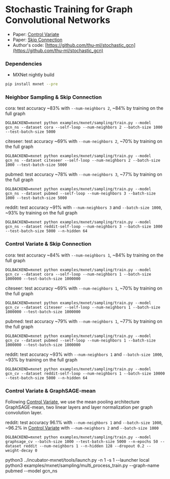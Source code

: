 # Stochastic Training for Graph Convolutional Networks

* Paper: [Control Variate](https://arxiv.org/abs/1710.10568)
* Paper: [Skip Connection](https://arxiv.org/abs/1809.05343)
* Author's code: [https://github.com/thu-ml/stochastic_gcn](https://github.com/thu-ml/stochastic_gcn)

### Dependencies

- MXNet nightly build

```bash
pip install mxnet --pre
```

### Neighbor Sampling & Skip Connection
cora: test accuracy ~83% with `--num-neighbors 2`, ~84% by training on the full graph
```
DGLBACKEND=mxnet python examples/mxnet/sampling/train.py --model gcn_ns --dataset cora --self-loop --num-neighbors 2 --batch-size 1000 --test-batch-size 5000
```

citeseer: test accuracy ~69% with `--num-neighbors 2`, ~70% by training on the full graph
```
DGLBACKEND=mxnet python examples/mxnet/sampling/train.py --model gcn_ns --dataset citeseer --self-loop --num-neighbors 2 --batch-size 1000 --test-batch-size 5000
```

pubmed: test accuracy ~78% with `--num-neighbors 3`, ~77% by training on the full graph
```
DGLBACKEND=mxnet python examples/mxnet/sampling/train.py --model gcn_ns --dataset pubmed --self-loop --num-neighbors 3 --batch-size 1000 --test-batch-size 5000
```

reddit: test accuracy ~91% with `--num-neighbors 3` and `--batch-size 1000`, ~93% by training on the full graph
```
DGLBACKEND=mxnet python examples/mxnet/sampling/train.py --model gcn_ns --dataset reddit-self-loop --num-neighbors 3 --batch-size 1000 --test-batch-size 5000 --n-hidden 64
```


### Control Variate & Skip Connection
cora: test accuracy ~84% with `--num-neighbors 1`, ~84% by training on the full graph
```
DGLBACKEND=mxnet python examples/mxnet/sampling/train.py --model gcn_cv --dataset cora --self-loop --num-neighbors 1 --batch-size 1000000 --test-batch-size 1000000
```

citeseer: test accuracy ~69% with `--num-neighbors 1`, ~70% by training on the full graph
```
DGLBACKEND=mxnet python examples/mxnet/sampling/train.py --model gcn_cv --dataset citeseer --self-loop --num-neighbors 1 --batch-size 1000000 --test-batch-size 1000000
```

pubmed: test accuracy ~79% with `--num-neighbors 1`, ~77% by training on the full graph
```
DGLBACKEND=mxnet python examples/mxnet/sampling/train.py --model gcn_cv --dataset pubmed --self-loop --num-neighbors 1 --batch-size 1000000 --test-batch-size 1000000
```

reddit: test accuracy ~93% with `--num-neighbors 1` and `--batch-size 1000`, ~93% by training on the full graph
```
DGLBACKEND=mxnet python examples/mxnet/sampling/train.py --model gcn_cv --dataset reddit-self-loop --num-neighbors 1 --batch-size 10000 --test-batch-size 5000 --n-hidden 64
```

### Control Variate & GraphSAGE-mean

Following [Control Variate](https://arxiv.org/abs/1710.10568), we use the mean pooling architecture GraphSAGE-mean, two linear layers and layer normalization per graph convolution layer.

reddit: test accuracy 96.1% with `--num-neighbors 1` and `--batch-size 1000`, ~96.2% in [Control Variate](https://arxiv.org/abs/1710.10568) with `--num-neighbors 2` and `--batch-size 1000`
```
DGLBACKEND=mxnet python examples/mxnet/sampling/train.py --model graphsage_cv --batch-size 1000 --test-batch-size 5000 --n-epochs 50 --dataset reddit --num-neighbors 1 --n-hidden 128 --dropout 0.2 --weight-decay 0
```

python3 ../incubator-mxnet/tools/launch.py -n 1 -s 1 --launcher local python3 examples/mxnet/sampling/multi_process_train.py --graph-name pubmed --model gcn_ns
